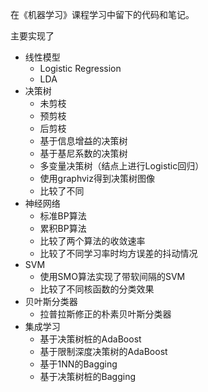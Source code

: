 在《机器学习》课程学习中留下的代码和笔记。

主要实现了

- 线性模型
    - Logistic Regression
    - LDA
- 决策树
    - 未剪枝
    - 预剪枝
    - 后剪枝
    - 基于信息增益的决策树
    - 基于基尼系数的决策树
    - 多变量决策树（结点上进行Logistic回归）
    - 使用graphviz得到决策树图像
    - 比较了不同
- 神经网络
  - 标准BP算法
  - 累积BP算法
  - 比较了两个算法的收敛速率
  - 比较了不同学习率时均方误差的抖动情况
- SVM
  - 使用SMO算法实现了带软间隔的SVM
  - 比较了不同核函数的分类效果
- 贝叶斯分类器
  - 拉普拉斯修正的朴素贝叶斯分类器
- 集成学习
  - 基于决策树桩的AdaBoost
  - 基于限制深度决策树的AdaBoost
  - 基于1NN的Bagging
  - 基于决策树桩的Bagging